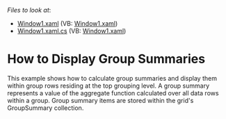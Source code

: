 <!-- default file list -->
*Files to look at*:

* [Window1.xaml](./CS/DXGrid_DisplayGroupSummaries/Window1.xaml) (VB: [Window1.xaml](./VB/DXGrid_DisplayGroupSummaries/Window1.xaml))
* [Window1.xaml.cs](./CS/DXGrid_DisplayGroupSummaries/Window1.xaml.cs) (VB: [Window1.xaml](./VB/DXGrid_DisplayGroupSummaries/Window1.xaml))
<!-- default file list end -->
# How to Display Group Summaries


<p>This example shows how to calculate group summaries and display them within group rows residing at the top grouping level. A group summary represents a value of the aggregate function calculated over all data rows within a group. Group summary items are stored within the grid's GroupSummary collection.</p>

<br/>


